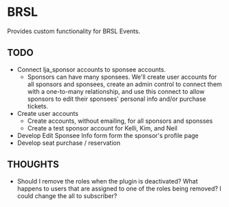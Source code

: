 # BRSL

Provides custom functionality for BRSL Events.

## TODO

- Connect lja_sponsor accounts to sponsee accounts.
  - Sponsors can have many sponsees. We'll create user accounts for all sponsors
    and sponsees, create an admin control to connect them with a one-to-many 
    relationship, and use this connect to allow sponsors to edit their sponsees'
    personal info and/or purchase tickets.
- Create user accounts
  - Create accounts, without emailing, for all sponsors and sponsses
  - Create a test sponsor account for Kelli, Kim, and Neil
- Develop Edit Sponsee Info form form the sponsor's profile page
- Develop seat purchase / reservation

## THOUGHTS
- Should I remove the roles when the plugin is deactivated? What happens to users
  that are assigned to one of the roles being removed? I could change the all to
  subscriber?